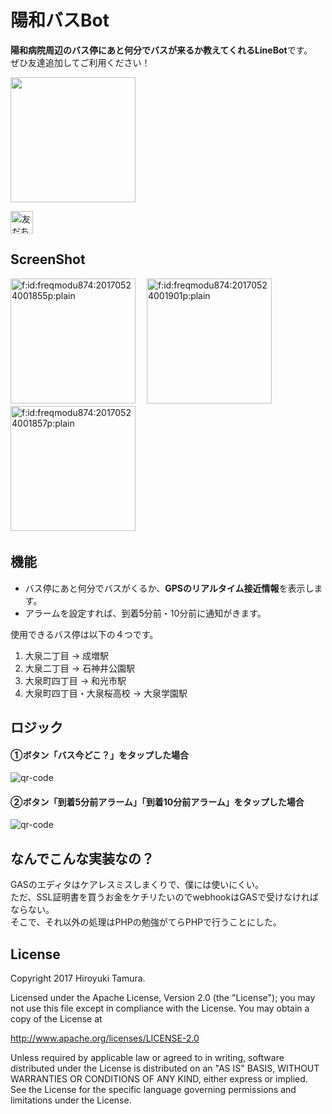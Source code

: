 # 陽和バスBot

**陽和病院周辺のバス停にあと何分でバスが来るか教えてくれるLineBot**です。   
ぜひ友達追加してご利用ください！

<p><img src="https://c1.staticflickr.com/5/4213/35048977716_32fed3c62d.jpg" height="200" border="0" /></p>
<p><a href="https://line.me/R/ti/p/%40mkn0401k"><img src="https://scdn.line-apps.com/n/line_add_friends/btn/ja.png" alt="友だち追加" height="36" border="0" /></a></p>

## ScreenShot
<p>
<img class="hatena-fotolife" title="f:id:freqmodu874:20170524001855p:plain" src="https://cdn-ak.f.st-hatena.com/images/fotolife/f/freqmodu874/20170524/20170524001855.png" alt="f:id:freqmodu874:20170524001855p:plain" width="200" />　
<img class="hatena-fotolife" title="f:id:freqmodu874:20170524001901p:plain" src="https://cdn-ak.f.st-hatena.com/images/fotolife/f/freqmodu874/20170524/20170524001901.png" alt="f:id:freqmodu874:20170524001901p:plain" width="200" />　
<img class="hatena-fotolife" title="f:id:freqmodu874:20170524001857p:plain" src="https://cdn-ak.f.st-hatena.com/images/fotolife/f/freqmodu874/20170524/20170524001857.png" alt="f:id:freqmodu874:20170524001857p:plain" width="200" />　
</p>

## 機能

* バス停にあと何分でバスがくるか、**GPSのリアルタイム接近情報**を表示します。
* アラームを設定すれば、到着5分前・10分前に通知がきます。  

使用できるバス停は以下の４つです。

1. 大泉二丁目 → 成増駅
2. 大泉二丁目 → 石神井公園駅
3. 大泉町四丁目 → 和光市駅
4. 大泉町四丁目・大泉桜高校 → 大泉学園駅

## ロジック
#### ①ボタン「バス今どこ？」をタップした場合
![qr-code](https://c1.staticflickr.com/5/4204/34282325063_e936ca792f_h.jpg)

#### ②ボタン「到着5分前アラーム」「到着10分前アラーム」をタップした場合
![qr-code](https://c1.staticflickr.com/5/4290/35052500276_0d77fc51ca_h.jpg)
  

## なんでこんな実装なの？
GASのエディタはケアレスミスしまくりで、僕には使いにくい。  
ただ、SSL証明書を買うお金をケチリたいのでwebhookはGASで受けなければならない。  
そこで、それ以外の処理はPHPの勉強がてらPHPで行うことにした。

## License
Copyright 2017 Hiroyuki Tamura.

Licensed under the Apache License, Version 2.0 (the "License");
you may not use this file except in compliance with the License.
You may obtain a copy of the License at

   http://www.apache.org/licenses/LICENSE-2.0

Unless required by applicable law or agreed to in writing, software
distributed under the License is distributed on an "AS IS" BASIS,
WITHOUT WARRANTIES OR CONDITIONS OF ANY KIND, either express or implied.
See the License for the specific language governing permissions and
limitations under the License.
